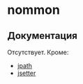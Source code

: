 # nommon

## Документация

Отсутствует. Кроме:

  * [jpath](./docs/jpath.md)
  * [jsetter](./docs/jsetter.md)


